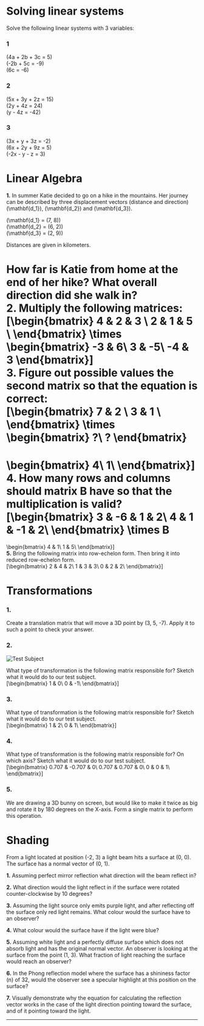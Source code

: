 # Solving linear systems

Solve the following linear systems with 3 variables:  

### 1

\(4a + 2b + 3c = 5\)  
\(-2b + 5c = -9\)  
\(6c = -6\)  

### 2

\(5x + 3y + 2z = 15\)  
\(2y + 4z = 24\)  
\(y - 4z = -42\)  

### 3

\(3x + y + 3z = -2\)  
\(6x + 2y + 9z = 5\)  
\(-2x - y - z = 3\)

# Linear Algebra

**1.** In summer Katie decided to go on a hike in the mountains. Her
journey can be described by three displacement vectors (distance and
direction) \(\mathbf{d_1}\), \(\mathbf{d_2}\) and \(\mathbf{d_3}\).  
  
\(\mathbf{d_1} = (7, 8)\)  
\(\mathbf{d_2} = (6, 2)\)  
\(\mathbf{d_3} = (2, 9)\)  
  
Distances are given in kilometers.  
  
How far is Katie from home at the end of her hike? What overall
direction did she walk in?  
**2.** Multiply the following matrices:  
\[\begin{bmatrix}
    4 & 2 & 3 \\
    2 & 1 & 5 \\
\end{bmatrix}
\times
\begin{bmatrix}
    -3 & 6\\
    3 & -5\\
    -4 & 3
\end{bmatrix}\]  
**3.** Figure out possible values the second matrix so that the equation
is correct:  
\[\begin{bmatrix}
    7 & 2 \\
    3 & 1 \\
\end{bmatrix}
\times
\begin{bmatrix}
    ?\\
    ?
\end{bmatrix}
=
\begin{bmatrix}
    4\\
    1\\
\end{bmatrix}\]  
**4.** How many rows and columns should matrix B have so that the
multiplication is valid?  
\[\begin{bmatrix}
    3 & -6 & 1 & 2\\
    4 & 1 & -1 & 2\\
\end{bmatrix}
\times
B
=
\begin{bmatrix}
    4 & 1\\
    1 & 5\\
\end{bmatrix}\]  
**5.** Bring the following matrix into row-echelon form. Then bring it
into reduced row-echelon form.  
\[\begin{bmatrix}
    2 & 4 & 2\\
    1 & 3 & 3\\
    0 & 2 & 2\\
\end{bmatrix}\]

# Transformations

### 1\.

Create a translation matrix that will move a 3D point by (3, 5, -7).
Apply it to such a point to check your answer.

### 2\.

![Test Subject](images/assignment4/Smiley)

What type of transformation is the following matrix responsible for?
Sketch what it would do to our test subject.  
\[\begin{bmatrix}
    1 & 0\\
    0 & -1\\
\end{bmatrix}\]

### 3\.

What type of transformation is the following matrix responsible for?
Sketch what it would do to our test subject.  
\[\begin{bmatrix}
    1 & 2\\
    0 & 1\\
\end{bmatrix}\]

### 4\.

What type of transformation is the following matrix responsible for? On
which axis? Sketch what it would do to our test subject.  
\[\begin{bmatrix}
    0.707 & -0.707 & 0\\
    0.707 & 0.707 & 0\\
    0 & 0 & 1\\
\end{bmatrix}\]

### 5\.

We are drawing a 3D bunny on screen, but would like to make it twice as
big and rotate it by 180 degrees on the X-axis. Form a single matrix to
perform this operation.  

# Shading

From a light located at position (-2, 3) a light beam hits a surface at
(0, 0). The surface has a normal vector of (0, 1).  
  
**1.** Assuming perfect mirror reflection what direction will the beam
reflect in?  
  
**2.** What direction would the light reflect in if the surface were
rotated counter-clockwise by 10 degrees?  
  
**3.** Assuming the light source only emits purple light, and after
reflecting off the surface only red light remains. What colour would the
surface have to an observer?  
  
**4.** What colour would the surface have if the light were blue?  
  
**5.** Assuming white light and a perfectly diffuse surface which does
not absorb light and has the original normal vector. An observer is
looking at the surface from the point (1, 3). What fraction of light
reaching the surface would reach an observer?  
  
**6.** In the Phong reflection model where the surface has a shininess
factor (n) of 32, would the observer see a specular highlight at this
position on the surface?  
  
**7.** Visually demonstrate why the equation for calculating the
reflection vector works in the case of the light direction pointing
toward the surface, and of it pointing toward the light.

****

